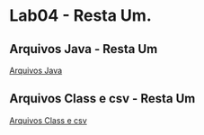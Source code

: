 # Lab04 - Resta Um.

## Arquivos Java - Resta Um
[Arquivos Java](src/pt/c02oo/s03relacionamento/s04restaum/)

## Arquivos Class e csv - Resta Um
[Arquivos Class e csv](bin/pt/c02oo/s03relacionamento/s04restaum/)
